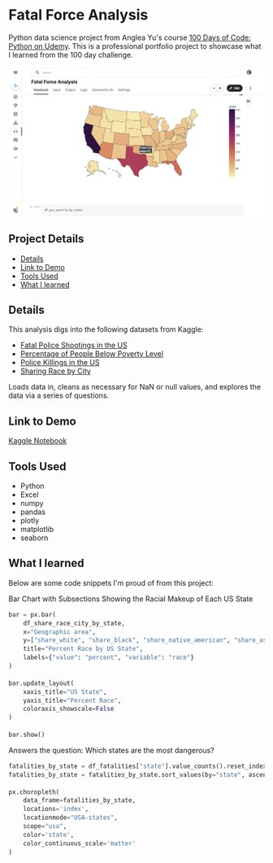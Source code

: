 # Fatal Force Analysis

Python data science project from Anglea Yu's course [100 Days of Code: Python on Udemy](https://www.udemy.com/course/100-days-of-code/). This is a professional portfolio project to showcase what I learned from the 100 day challenge.

!["Report"](./Fatal%20Force%20Python%20Analysis.jpg)

## Project Details
- [Details](#details)
- [Link to Demo](#link-to-demo)
- [Tools Used](#tools-used)
- [What I learned](#what-i-learned)

## Details

This analysis digs into the following datasets from Kaggle:
- [Fatal Police Shootings in the US](https://www.kaggle.com/datasets/abhi8923shriv/fatalpoliceshootingsintheus)
- [Percentage of People Below Poverty Level](https://www.kaggle.com/datasets/musti12/percentage-people-below-poverty-level) 
- [Police Killings in the US](https://www.kaggle.com/datasets/azizozmen/police-killings-us) 
- [Sharing Race by City](https://www.kaggle.com/datasets/musti12/sharing-race-by-city) 

Loads data in, cleans as necessary for NaN or null values, and explores the data via a series of questions.

## Link to Demo

[Kaggle Notebook](https://www.kaggle.com/code/garrettbecker/fatal-force-analysis/notebook)

## Tools Used

- Python
- Excel
- numpy
- pandas
- plotly
- matplotlib
- seaborn

## What I learned

Below are some code snippets I'm proud of from this project:

Bar Chart with Subsections Showing the Racial Makeup of Each US State
```python
bar = px.bar(
    df_share_race_city_by_state,
    x="Geographic area",
    y=["share_white", "share_black", "share_native_american", "share_asian", "share_hispanic"],
    title="Percent Race by US State",
    labels={"value": "percent", "variable": "race"}
)

bar.update_layout(
    xaxis_title="US State",
    yaxis_title="Percent Race",
    coloraxis_showscale=False
)

bar.show()
```

Answers the question: Which states are the most dangerous?
```python
fatalities_by_state = df_fatalities["state"].value_counts().reset_index()
fatalities_by_state = fatalities_by_state.sort_values(by="state", ascending=False)

px.choropleth(
    data_frame=fatalities_by_state,
    locations='index',
    locationmode="USA-states", 
    scope="usa",
    color='state',
    color_continuous_scale='matter'
)
```
